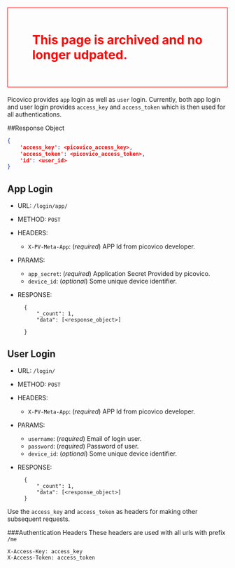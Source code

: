 <h1 style='color:red; padding:2em; border:1px solid red'> This page is archived and no longer udpated. </h1>

Picovico provides `app` login as well as `user` login. Currently, both app login and user login provides
`access_key` and `access_token` which is then used for all authentications.


##Response Object

```json
{
    'access_key': <picovico_access_key>,
    'access_token': <picovico_access_token>,
    'id': <user_id>
}
```


## App Login
- URL: `/login/app/`
- METHOD: `POST`
- HEADERS:
    - `X-PV-Meta-App`: (_required_) APP Id from picovico developer.
- PARAMS:
    - `app_secret`: (_required_) Application Secret Provided by picovico.
    - `device_id`: (_optional_) Some unique device identifier.
- RESPONSE:
        
        {
            "_count": 1,
            "data": [<response_object>]
        
        }


## User Login
- URL: `/login/`
- METHOD: `POST`
- HEADERS:
    - `X-PV-Meta-App`: (_required_) APP Id from picovico developer.
- PARAMS:
    - `username`: (_required_) Email of login user.
    - `password`: (_required_) Password of user.
    - `device_id`: (_optional_) Some unique device identifier.
- RESPONSE:

        {
            "_count": 1,
            "data": [<response_object>]
        }

Use the `access_key` and `access_token` as headers for making other subsequent requests.

###Authentication Headers
These headers are used with all urls with prefix `/me`

    X-Access-Key: access_key  
    X-Access-Token: access_token
    
    
